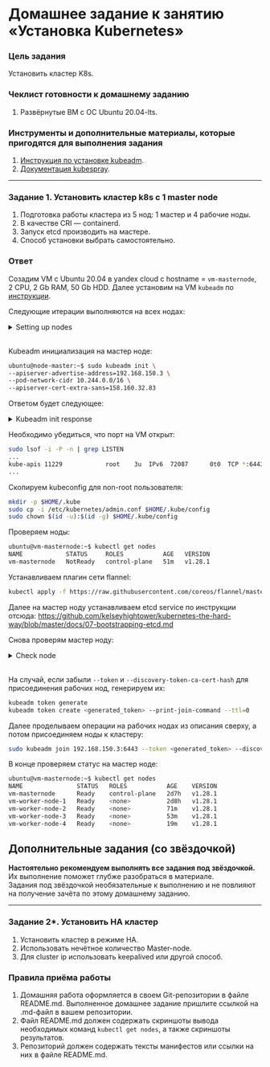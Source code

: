 # Домашнее задание к занятию «Установка Kubernetes»

### Цель задания

Установить кластер K8s.

### Чеклист готовности к домашнему заданию

1. Развёрнутые ВМ с ОС Ubuntu 20.04-lts.


### Инструменты и дополнительные материалы, которые пригодятся для выполнения задания

1. [Инструкция по установке kubeadm](https://kubernetes.io/docs/setup/production-environment/tools/kubeadm/create-cluster-kubeadm/).
2. [Документация kubespray](https://kubespray.io/).

-----

### Задание 1. Установить кластер k8s с 1 master node

1. Подготовка работы кластера из 5 нод: 1 мастер и 4 рабочие ноды.
2. В качестве CRI — containerd.
3. Запуск etcd производить на мастере.
4. Способ установки выбрать самостоятельно.

### Ответ

Созадим VM с Ubuntu 20.04 в yandex cloud с hostname = `vm-masternode`, 2 CPU, 2 Gb RAM, 50 Gb HDD. Далее установим на VM `kubeadm` по [инструкции](https://kubernetes.io/docs/setup/production-environment/tools/kubeadm/install-kubeadm/).

Следующие итерации выполняются на всех нодах:

<details>
<summary>Setting up nodes</summary>

Отключаем swap, проверяем порт 6443:
```bash
sudo swapoff -a

nc 127.0.0.1 6443
```
Устанавливаем curl, ca-certificates, apt-transport-https:
```bash
sudo mkdir -p 0755 /etc/apt/keyrings
sudo apt update
sudo apt install apt-transport-https ca-certificates curl
```
Загружаем публичный ключ подписи для репозиториев пакетов Kubernetes и добавляем Kubernetes репозиторий:
```bash
curl -fsSL https://packages.cloud.google.com/apt/doc/apt-key.gpg | sudo gpg --dearmor -o /etc/apt/keyrings/kubernetes-archive-keyring.gpg

echo "deb [signed-by=/etc/apt/keyrings/kubernetes-archive-keyring.gpg] https://apt.kubernetes.io/ kubernetes-xenial main" | sudo tee /etc/apt/sources.list.d/kubernetes.list
```
Устанавливаем kubelet, kubeadm, kubectl. Закрепляем версии установленных пакетов:
```bash
sudo apt update
sudo apt install kubelet kubeadm kubectl containerd
sudo apt-mark hold kubelet kubeadm kubectl
```
Kubelet будет перезагружаться каждые несколько секунд, ожидая в аварийном цикле, пока kubeadm скажет ему, что делать.

Включаем forwarding (root пользователем)  следующими командами:

```bash
modprobe br_netfilter
echo "net.ipv4.ip_forward=1" >> /etc/sysctl.conf
echo "net.bridge.bridge-nf-call-iptables=1" >> /etc/sysctl.conf
echo "net.bridge.bridge-nf-call-arptables=1" >> /etc/sysctl.conf
echo "net.bridge.bridge-nf-call-ip6tables=1" >> /etc/sysctl.conf
echo 1 > /proc/sys/net/ipv4/ip_forward

root@vm-masternode:/home/ubuntu# sysctl -p /etc/sysctl.conf
net.ipv4.ip_forward = 1
net.bridge.bridge-nf-call-iptables = 1
net.bridge.bridge-nf-call-arptables = 1
net.bridge.bridge-nf-call-ip6tables = 1
```

</details>

\
Kubeadm инициализация на мастер ноде:
```bash
ubuntu@node-master:~$ sudo kubeadm init \
--apiserver-advertise-address=192.168.150.3 \
--pod-network-cidr 10.244.0.0/16 \
--apiserver-cert-extra-sans=158.160.32.83
```

Ответом будет следующее:
<details>
<summary>Kubeadm init response</summary>

```bash
Your Kubernetes control-plane has initialized successfully!

To start using your cluster, you need to run the following as a regular user:

  mkdir -p $HOME/.kube
  sudo cp -i /etc/kubernetes/admin.conf $HOME/.kube/config
  sudo chown $(id -u):$(id -g) $HOME/.kube/config

Alternatively, if you are the root user, you can run:

  export KUBECONFIG=/etc/kubernetes/admin.conf

You should now deploy a pod network to the cluster.
Run "kubectl apply -f [podnetwork].yaml" with one of the options listed at:
  https://kubernetes.io/docs/concepts/cluster-administration/addons/

Then you can join any number of worker nodes by running the following on each as root:

kubeadm join 192.168.150.3:6443 --token <generated_token> --discovery-token-ca-cert-hash <cert_hash>
```

</details>

Необходимо убедиться, что порт на VM открыт:

```bash
sudo lsof -i -P -n | grep LISTEN
...
kube-apis 11229            root    3u  IPv6  72087      0t0  TCP *:6443 (LISTEN)
...
```

Скопируем kubeconfig для non-root пользователя:
```bash
mkdir -p $HOME/.kube
sudo cp -i /etc/kubernetes/admin.conf $HOME/.kube/config
sudo chown $(id -u):$(id -g) $HOME/.kube/config
```

Проверяем ноды:
```bash
ubuntu@vm-masternode:~$ kubectl get nodes
NAME            STATUS     ROLES           AGE   VERSION
vm-masternode   NotReady   control-plane   51m   v1.28.1
```

Устанавливаем плагин сети flannel:
```bash
kubectl apply -f https://raw.githubusercontent.com/coreos/flannel/master/Documentation/kube-flannel.yml
```
Далее на мастер ноду устанавливаем etcd service по инструкции отсюда:
https://github.com/kelseyhightower/kubernetes-the-hard-way/blob/master/docs/07-bootstrapping-etcd.md

Снова проверям мастер ноду:

<details>
<summary>Check node</summary>

```bash
ubuntu@vm-masternode:~$ kubectl get nodes
NAME               STATUS   ROLES           AGE    VERSION
vm-masternode      Ready    control-plane   1d2h   v1.28.1

ubuntu@vm-masternode:~$ kubectl describe nodes vm-masternode
...
  Namespace                   Name                                     CPU Requests  CPU Limits  Memory Requests  Memory Limits  Age
  ---------                   ----                                     ------------  ----------  ---------------  -------------  ---
  kube-flannel                kube-flannel-ds-sz726                    100m (5%)     0 (0%)      50Mi (2%)        0 (0%)         1d2h
  kube-system                 coredns-5dd5756b68-fd24n                 100m (5%)     0 (0%)      70Mi (3%)        170Mi (9%)     1d2h
  kube-system                 coredns-5dd5756b68-vhmgv                 100m (5%)     0 (0%)      70Mi (3%)        170Mi (9%)     1d2h
  kube-system                 etcd-vm-masternode                       100m (5%)     0 (0%)      100Mi (5%)       0 (0%)         1d2h
  kube-system                 kube-apiserver-vm-masternode             250m (12%)    0 (0%)      0 (0%)           0 (0%)         1d2h
  kube-system                 kube-controller-manager-vm-masternode    200m (10%)    0 (0%)      0 (0%)           0 (0%)         1d2h
  kube-system                 kube-proxy-v96ts                         0 (0%)        0 (0%)      0 (0%)           0 (0%)         1d2h
  kube-system                 kube-scheduler-vm-masternode             100m (5%)     0 (0%)      0 (0%)           0 (0%)         1d2h
...

```

</details>

\
На случай, если забыли `--token` и `--discovery-token-ca-cert-hash` для присоединения рабочих нод, генерируем их:
```bash
kubeadm token generate
kubeadm token create <generated_token> --print-join-command --ttl=0
```

Далее проделываем операции на рабочих нодах из описания сверху, а потом присоединяем ноды к кластеру:

```bash
sudo kubeadm join 192.168.150.3:6443 --token <generated_token> --discovery-token-ca-cert-hash <cert_hash>
```

В конце проверяем статус на мастер ноде:

```bash
ubuntu@vm-masternode:~$ kubectl get nodes
NAME               STATUS   ROLES           AGE    VERSION
vm-masternode      Ready    control-plane   2d7h   v1.28.1
vm-worker-node-1   Ready    <none>          2d8h   v1.28.1
vm-worker-node-2   Ready    <none>          71m    v1.28.1
vm-worker-node-3   Ready    <none>          53m    v1.28.1
vm-worker-node-4   Ready    <none>          19m    v1.28.1
```

## Дополнительные задания (со звёздочкой)

**Настоятельно рекомендуем выполнять все задания под звёздочкой.** Их выполнение поможет глубже разобраться в материале.   
Задания под звёздочкой необязательные к выполнению и не повлияют на получение зачёта по этому домашнему заданию. 

------
### Задание 2*. Установить HA кластер

1. Установить кластер в режиме HA.
2. Использовать нечётное количество Master-node.
3. Для cluster ip использовать keepalived или другой способ.

### Правила приёма работы

1. Домашняя работа оформляется в своем Git-репозитории в файле README.md. Выполненное домашнее задание пришлите ссылкой на .md-файл в вашем репозитории.
2. Файл README.md должен содержать скриншоты вывода необходимых команд `kubectl get nodes`, а также скриншоты результатов.
3. Репозиторий должен содержать тексты манифестов или ссылки на них в файле README.md.
